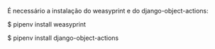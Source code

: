 É necessário a instalação do weasyprint e do django-object-actions:

$ pipenv install weasyprint

$ pipenv install django-object-actions